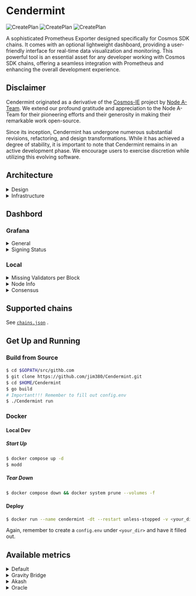 # Cendermint

![CreatePlan](https://img.shields.io/badge/release-v0.1.0-red) ![CreatePlan](https://img.shields.io/badge/go-1.15%2B-blue) ![CreatePlan](https://img.shields.io/badge/license-Apache--2.0-green)

A sophisticated Prometheus Exporter designed specifically for Cosmos SDK chains. It comes with an optional lightweight dashboard, providing a user-friendly interface for real-time data visualization and monitoring. This powerful tool is an essential asset for any developer working with Cosmos SDK chains, offering a seamless integration with Prometheus and enhancing the overall development experience.

## Disclaimer

Cendermint originated as a derivative of the [Cosmos-IE](https://github.com/node-a-team/Cosmos-IE) project by [Node A-Team](https://github.com/node-a-team). We extend our profound gratitude and appreciation to the Node A-Team for their pioneering efforts and their generosity in making their remarkable work open-source.

Since its inception, Cendermint has undergone numerous substantial revisions, refactoring, and design transformations. While it has achieved a degree of stability, it is important to note that Cendermint remains in an active development phase. We encourage users to exercise discretion while utilizing this evolving software.

## Architecture

<details>

<summary>Design</summary>

![architecture](assets/design.png)

</details>

<details>

<summary>Infrastructure</summary>

![architecture](assets/arch.png)

</details>

## Dashbord

### Grafana

<details close>

<summary>General</summary>

![dashboard](assets/cendermint.png)

</details>

<details close>

<summary>Signing Status</summary>

https://user-images.githubusercontent.com/31609693/200193555-2e5f6bc4-ecf4-4332-9999-a8db61b4fcda.mov

</details>

### Local

<details>

<summary>Missing Validators per Block</summary>

https://github.com/jim380/Cendermint/assets/31609693/1df264df-9c54-4a60-b3f0-5c9d0e98aa3c

</details>

<details>

<summary>Node Info</summary>

![consensus](assets/node.jpg)

</details>

<details>

<summary>Consensus</summary>

![consensus](assets/consensus.jpg)

</details>

## Supported chains

See [`chains.json`](/chains.json) .

</details>

## Get Up and Running

### Build from Source

```bash
$ cd $GOPATH/src/githb.com
$ git clone https://github.com/jim380/Cendermint.git
$ cd $HOME/Cendermint
$ go build
# Important!!! Remember to fill out config.env
$ ./Cendermint run
```

### Docker

#### Local Dev

##### Start Up

```bash
$ docker compose up -d
$ modd
```

##### Tear Down

```bash
$ docker compose down && docker system prune --volumes -f
```

#### Deploy

```bash
$ docker run --name cendermint -dt --restart unless-stopped -v <your_dir>:/root --net="host" --env-file ./config.env ghcr.io/jim380/cendermint:<tag> Cendermint run && docker logs cendermint -f --since 1m
```

Again, remember to create a `config.env` under `<your_dir>` and have it filled out.

## Available metrics

<details>

<summary>Default</summary>

| Name                                                | Type    |
| --------------------------------------------------- | ------- |
| `cendermint_chain_blockHeight`                      | Gauge   |
| `cendermint_chain_block_interval`                   | Gauge   |
| `cendermint_staking_bonded_ratio`                   | Gauge   |
| `cendermint_staking_bonded_tokens`                  | Gauge   |
| `cendermint_staking_not_bonded_tokens`              | Gauge   |
| `cendermint_staking_total_supply`                   | Gauge   |
| `cendermint_slashing_downtime_jail_duration`        | Gauge   |
| `cendermint_slashing_min_signed_per_window`         | Gauge   |
| `cendermint_slashing_signed_blocks_window`          | Gauge   |
| `cendermint_slashing_slash_fraction_double_sign`    | Gauge   |
| `cendermint_slashing_slash_fraction_downtime`       | Gauge   |
| `cendermint_slashing_start_Height`                  | Gauge   |
| `cendermint_slashing_index_offset`                  | Gauge   |
| `cendermint_slashing_jailed_until`                  | Gauge   |
| `cendermint_slashing_tombstoned`                    | Gauge   |
| `cendermint_slashing_missed_blocks_counter`         | Gauge   |
| `cendermint_minting_actual_inflation`               | Gauge   |
| `cendermint_minting_inflation`                      | Gauge   |
| `cendermint_gov_total_proposal_count`               | Gauge   |
| `cendermint_gov_voting_proposal_count`              | Gauge   |
| `cendermint_gov_voting_proposal_voted_count`        | Gauge   |
| `cendermint_gov_voting_proposal_did_not_vote_count` | Gauge   |
| `cendermint_validator_voting_power`                 | Gauge   |
| `cendermint_validator_min_self_delegation`          | Gauge   |
| `cendermint_validator_jail_status`                  | Gauge   |
| `cendermint_validator_delegation_shares`            | Gauge   |
| `cendermint_validator_delegation_ratio`             | Gauge   |
| `cendermint_validator_commission_rate`              | Gauge   |
| `cendermint_validator_commission_max_rate`          | Gauge   |
| `cendermint_validator_commission_max_change_rate`   | Gauge   |
| `cendermint_validator_precommit_status`             | Gauge   |
| `cendermint_validator_proposer_status`              | Gauge   |
| `cendermint_validator_last_signed_height`           | Gauge   |
| `cendermint_validator_miss_count`                   | Gauge   |
| `cendermint_validator_miss_consecutive`             | Gauge   |
| `cendermint_validator_miss_threshold`               | Gauge   |
| `cendermint_upgrade_planned`                        | Gauge   |
| `cendermint_ibc_channels_total`                     | Gauge   |
| `cendermint_ibc_channels_open`                      | Gauge   |
| `cendermint_ibc_connections_total`                  | Gauge   |
| `cendermint_ibc_connections_open`                   | Gauge   |
| `cendermint_labels_node_info`                       | Counter |
| `cendermint_labels_addr`                            | Counter |
| `cendermint_labels_upgrade`                         | Counter |
| `cendermint_tx_tps`                                 | Gauge   |
| `cendermint_tx_gas_wanted_total`                    | Gauge   |
| `cendermint_tx_gas_used_total`                      | Gauge   |
| `cendermint_tx_events_total`                        | Gauge   |
| `cendermint_tx_delegate_total`                      | Gauge   |
| `cendermint_tx_message_total`                       | Gauge   |
| `cendermint_tx_transfer_total`                      | Gauge   |
| `cendermint_tx_unbond_total`                        | Gauge   |
| `cendermint_tx_withdraw_rewards_total`              | Gauge   |
| `cendermint_tx_create_validator_total`              | Gauge   |
| `cendermint_tx_redelegate_total`                    | Gauge   |
| `cendermint_tx_proposal_vote_total`                 | Gauge   |
| `cendermint_tx_ibc_fungible_token_packet_total`     | Gauge   |
| `cendermint_tx_ibc_transfer_total`                  | Gauge   |
| `cendermint_tx_ibc_update_client_total`             | Gauge   |
| `cendermint_tx_ibc_ack_packet_total`                | Gauge   |
| `cendermint_tx_ibc_send_packet_total`               | Gauge   |
| `cendermint_tx_ibc_recv_packet_total`               | Gauge   |
| `cendermint_tx_ibc_timeout_total`                   | Gauge   |
| `cendermint_tx_ibc__timeout_packet_total`           | Gauge   |
| `cendermint_tx_ibc_denom_trace_total`               | Gauge   |
| `cendermint_tx_swap_swap_within_batch_total`        | Gauge   |
| `cendermint_tx_swap_withdraw_within_batch_total`    | Gauge   |
| `cendermint_tx_swap_deposit_within_batch_total`     | Gauge   |
| `cendermint_tx_others_total`                        | Gauge   |

</details>

<details>

<summary>Gravity Bridge</summary>

| Name                                            | Type  |
| ----------------------------------------------- | ----- |
| `cendermint_gravity_signed_valsets_window`      | Gauge |
| `cendermint_gravity_signed_batches_window`      | Gauge |
| `cendermint_gravity_target_batch_timeout`       | Gauge |
| `cendermint_gravity_slash_fraction_valset`      | Gauge |
| `cendermint_gravity_slash_fraction_batch`       | Gauge |
| `cendermint_gravity_slash_fraction_bad_eth_sig` | Gauge |
| `cendermint_gravity_valset_reward_amount`       | Gauge |
| `cendermint_gravity_bridge_active`              | Gauge |
| `cendermint_gravity_valset_count`               | Gauge |
| `cendermint_gravity_valset_active`              | Gauge |
| `cendermint_gravity_event_nonce`                | Gauge |
| `cendermint_gravity_erc20_price`                | Gauge |
| `cendermint_gravity_batch_fees`                 | Gauge |
| `cendermint_gravity_batches_fees`               | Gauge |
| `cendermint_gravity_bridge_fees`                | Gauge |

</details>

<details>

<summary>Akash</summary>

| Name                                  | Type  |
| ------------------------------------- | ----- |
| `cendermint_akash_total_deployments`  | Gauge |
| `cendermint_akash_active_deployments` | Gauge |
| `cendermint_akash_closed_deployments` | Gauge |

</details>

<details>

<summary>Oracle</summary>

| Name                                                | Type  |
| --------------------------------------------------- | ----- |
| `cendermint_oracle_validator_missed_blocks_counter` | Gauge |
| `cendermint_oracle_validator_prevote_submit_height` | Gauge |
| `cendermint_oracle_validator_vote_module_votes`     | Gauge |

</details>
